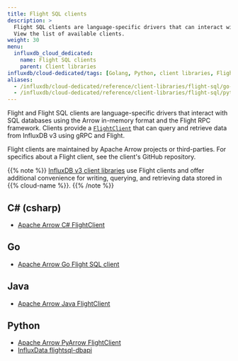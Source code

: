 ```yaml
---
title: Flight SQL clients
description: >
  Flight SQL clients are language-specific drivers that can interact with SQL databases using the Arrow in-memory format and the Flight RPC framework.
  View the list of available clients.
weight: 30
menu:
  influxdb_cloud_dedicated:
    name: Flight SQL clients
    parent: Client libraries
influxdb/cloud-dedicated/tags: [Golang, Python, client libraries, Flight SQL]
aliases:
  - /influxdb/cloud-dedicated/reference/client-libraries/flight-sql/go-flightsql/
  - /influxdb/cloud-dedicated/reference/client-libraries/flight-sql/python-flightsql-dbapi/
---
```


Flight and Flight SQL clients are language-specific drivers that interact with SQL databases using the Arrow in-memory format and the Flight RPC framework.
Clients provide a [`FlightClient`](https://arrow.apache.org/docs/python/generated/pyarrow.flight.FlightClient.html#pyarrow.flight.FlightClient) that can query and retrieve data from InfluxDB v3 using gRPC and Flight.

Flight clients are maintained by Apache Arrow projects or third-parties.
For specifics about a Flight client, see the client's GitHub repository.

{{% note %}}
[InfluxDB v3 client libraries](/influxdb/cloud-dedicated/reference/client-libraries/v3/) use Flight clients
and offer additional convenience for writing, querying, and retrieving data stored in {{% cloud-name %}}.
{{% /note %}}

## C# (csharp)

- [Apache Arrow C# FlightClient](https://github.com/apache/arrow/tree/main/csharp/examples/FlightClientExample)

## Go
- [Apache Arrow Go Flight SQL client](https://pkg.go.dev/github.com/apache/arrow/go/v12/arrow/flight/flightsql#Client)

## Java
- [Apache Arrow Java FlightClient](https://arrow.apache.org/docs/java/reference/org/apache/arrow/flight/FlightClient.html)

## Python
- [Apache Arrow PyArrow FlightClient](https://arrow.apache.org/docs/python/generated/pyarrow.flight.FlightClient.html#pyarrow.flight.FlightClient)
- [InfluxData flightsql-dbapi](https://github.com/influxdata/flightsql-dbapi)




